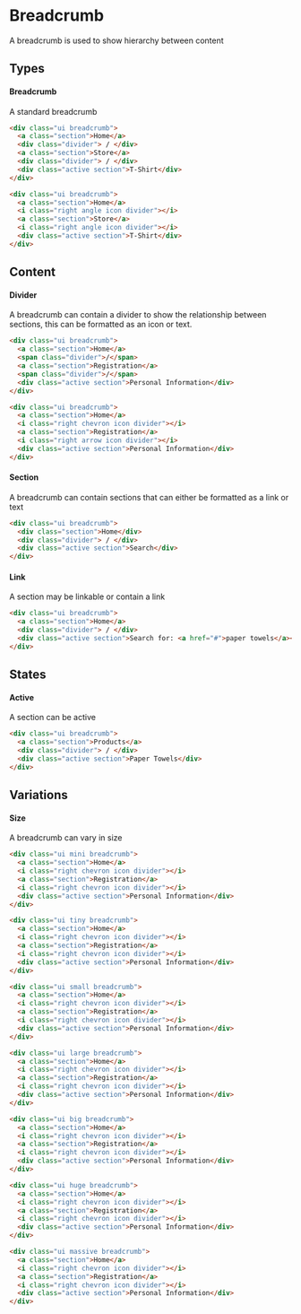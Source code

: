 # Breadcrumb

A breadcrumb is used to show hierarchy between content

## Types

#### Breadcrumb
A standard breadcrumb
```html
<div class="ui breadcrumb">
  <a class="section">Home</a>
  <div class="divider"> / </div>
  <a class="section">Store</a>
  <div class="divider"> / </div>
  <div class="active section">T-Shirt</div>
</div>
```
```html
<div class="ui breadcrumb">
  <a class="section">Home</a>
  <i class="right angle icon divider"></i>
  <a class="section">Store</a>
  <i class="right angle icon divider"></i>
  <div class="active section">T-Shirt</div>
</div>
```

## Content

#### Divider
A breadcrumb can contain a divider to show the relationship between sections, this can be formatted as an icon or text.
```html
<div class="ui breadcrumb">
  <a class="section">Home</a>
  <span class="divider">/</span>
  <a class="section">Registration</a>
  <span class="divider">/</span>
  <div class="active section">Personal Information</div>
</div>
```
```html
<div class="ui breadcrumb">
  <a class="section">Home</a>
  <i class="right chevron icon divider"></i>
  <a class="section">Registration</a>
  <i class="right arrow icon divider"></i>
  <div class="active section">Personal Information</div>
</div>
```

#### Section
A breadcrumb can contain sections that can either be formatted as a link or text
```html
<div class="ui breadcrumb">
  <div class="section">Home</div>
  <div class="divider"> / </div>
  <div class="active section">Search</div>
</div>
```

#### Link
A section may be linkable or contain a link
```html
<div class="ui breadcrumb">
  <a class="section">Home</a>
  <div class="divider"> / </div>
  <div class="active section">Search for: <a href="#">paper towels</a></div>
</div>
```

## States

#### Active
A section can be active
```html
<div class="ui breadcrumb">
  <a class="section">Products</a>
  <div class="divider"> / </div>
  <div class="active section">Paper Towels</div>
</div>
```

## Variations

#### Size
A breadcrumb can vary in size
```html
<div class="ui mini breadcrumb">
  <a class="section">Home</a>
  <i class="right chevron icon divider"></i>
  <a class="section">Registration</a>
  <i class="right chevron icon divider"></i>
  <div class="active section">Personal Information</div>
</div>
```
```html
<div class="ui tiny breadcrumb">
  <a class="section">Home</a>
  <i class="right chevron icon divider"></i>
  <a class="section">Registration</a>
  <i class="right chevron icon divider"></i>
  <div class="active section">Personal Information</div>
</div>
```
```html
<div class="ui small breadcrumb">
  <a class="section">Home</a>
  <i class="right chevron icon divider"></i>
  <a class="section">Registration</a>
  <i class="right chevron icon divider"></i>
  <div class="active section">Personal Information</div>
</div>
```
```html
<div class="ui large breadcrumb">
  <a class="section">Home</a>
  <i class="right chevron icon divider"></i>
  <a class="section">Registration</a>
  <i class="right chevron icon divider"></i>
  <div class="active section">Personal Information</div>
</div>
```
```html
<div class="ui big breadcrumb">
  <a class="section">Home</a>
  <i class="right chevron icon divider"></i>
  <a class="section">Registration</a>
  <i class="right chevron icon divider"></i>
  <div class="active section">Personal Information</div>
</div>
```
```html
<div class="ui huge breadcrumb">
  <a class="section">Home</a>
  <i class="right chevron icon divider"></i>
  <a class="section">Registration</a>
  <i class="right chevron icon divider"></i>
  <div class="active section">Personal Information</div>
</div>
```
```html
<div class="ui massive breadcrumb">
  <a class="section">Home</a>
  <i class="right chevron icon divider"></i>
  <a class="section">Registration</a>
  <i class="right chevron icon divider"></i>
  <div class="active section">Personal Information</div>
</div>
```
